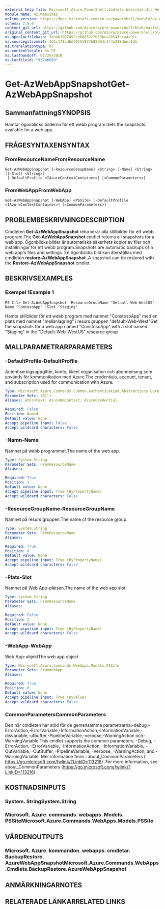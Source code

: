 ```yaml
---
external help file: Microsoft.Azure.PowerShell.Cmdlets.Websites.dll-Help.xml
Module Name: Az.Websites
online version: https://docs.microsoft.com/en-us/powershell/module/az.websites/get-azwebappsnapshot
schema: 2.0.0
content_git_url: https://github.com/Azure/azure-powershell/blob/master/src/Websites/Websites/help/Get-AzWebAppSnapshot.md
original_content_git_url: https://github.com/Azure/azure-powershell/blob/master/src/Websites/Websites/help/Get-AzWebAppSnapshot.md
ms.openlocfilehash: fab46f997492c366857c7d13bea38543cca4e91c
ms.sourcegitcommit: 4d2c178cd6df9151877b08d54c1f4a228dbec9d1
ms.translationtype: MT
ms.contentlocale: sv-SE
ms.lasthandoff: 01/29/2020
ms.locfileid: "93746069"
---
```

# <span data-ttu-id="69fef-101">Get-AzWebAppSnapshot</span><span class="sxs-lookup"><span data-stu-id="69fef-101">Get-AzWebAppSnapshot</span></span>

## <span data-ttu-id="69fef-102">Sammanfattning</span><span class="sxs-lookup"><span data-stu-id="69fef-102">SYNOPSIS</span></span>
<span data-ttu-id="69fef-103">Hämtar ögonblicks bilderna för ett webb program.</span><span class="sxs-lookup"><span data-stu-id="69fef-103">Gets the snapshots available for a web app.</span></span>

## <span data-ttu-id="69fef-104">FRÅGESYNTAXEN</span><span class="sxs-lookup"><span data-stu-id="69fef-104">SYNTAX</span></span>

### <span data-ttu-id="69fef-105">FromResourceName</span><span class="sxs-lookup"><span data-stu-id="69fef-105">FromResourceName</span></span>
```
Get-AzWebAppSnapshot [-ResourceGroupName] <String> [-Name] <String> [[-Slot] <String>]
 [-DefaultProfile <IAzureContextContainer>] [<CommonParameters>]
```

### <span data-ttu-id="69fef-106">FromWebApp</span><span class="sxs-lookup"><span data-stu-id="69fef-106">FromWebApp</span></span>
```
Get-AzWebAppSnapshot [-WebApp] <PSSite> [-DefaultProfile <IAzureContextContainer>] [<CommonParameters>]
```

## <span data-ttu-id="69fef-107">PROBLEMBESKRIVNING</span><span class="sxs-lookup"><span data-stu-id="69fef-107">DESCRIPTION</span></span>
<span data-ttu-id="69fef-108">Cmdleten **Get-AzWebAppSnapshot** returnerar alla stillbilder för ett webb program.</span><span class="sxs-lookup"><span data-stu-id="69fef-108">The **Get-AzWebAppSnapshot** cmdlet returns all snapshots for a web app.</span></span> <span data-ttu-id="69fef-109">Ögonblicks bilder är automatiska säkerhets kopior av filer och inställningar för ett webb program.</span><span class="sxs-lookup"><span data-stu-id="69fef-109">Snapshots are automatic backups of a web app's files and settings.</span></span> <span data-ttu-id="69fef-110">En ögonblicks bild kan återställas med cmdleten **restore-AzWebAppSnapshot** .</span><span class="sxs-lookup"><span data-stu-id="69fef-110">A snapshot can be restored with the **Restore-AzWebAppSnapshot** cmdlet.</span></span>

## <span data-ttu-id="69fef-111">BESKRIVS</span><span class="sxs-lookup"><span data-stu-id="69fef-111">EXAMPLES</span></span>

### <span data-ttu-id="69fef-112">Exempel 1</span><span class="sxs-lookup"><span data-stu-id="69fef-112">Example 1</span></span>
```
PS C:\> Get-AzWebAppSnapshot -ResourceGroupName "Default-Web-WestUS" -Name "ContosoApp" -Slot "Staging"
```

<span data-ttu-id="69fef-113">Hämta stillbilder för ett webb program med namnet "ConstosoApp" med en plats med namnet "mellanlagring" i resurs gruppen "default-Web-West"</span><span class="sxs-lookup"><span data-stu-id="69fef-113">Get the snapshots for a web app named "ConstosoApp" with a slot named "Staging" in the "Default-Web-WestUS" resource group</span></span>

## <span data-ttu-id="69fef-114">MALLPARAMETRAR</span><span class="sxs-lookup"><span data-stu-id="69fef-114">PARAMETERS</span></span>

### <span data-ttu-id="69fef-115">-DefaultProfile</span><span class="sxs-lookup"><span data-stu-id="69fef-115">-DefaultProfile</span></span>
<span data-ttu-id="69fef-116">Autentiseringsuppgifter, konto, klient organisation och abonnemang som används för kommunikation med Azure.</span><span class="sxs-lookup"><span data-stu-id="69fef-116">The credentials, account, tenant, and subscription used for communication with Azure.</span></span>

```yaml
Type: Microsoft.Azure.Commands.Common.Authentication.Abstractions.Core.IAzureContextContainer
Parameter Sets: (All)
Aliases: AzContext, AzureRmContext, AzureCredential

Required: False
Position: Named
Default value: None
Accept pipeline input: False
Accept wildcard characters: False
```

### <span data-ttu-id="69fef-117">-Namn</span><span class="sxs-lookup"><span data-stu-id="69fef-117">-Name</span></span>
<span data-ttu-id="69fef-118">Namnet på webb programmet.</span><span class="sxs-lookup"><span data-stu-id="69fef-118">The name of the web app.</span></span>

```yaml
Type: System.String
Parameter Sets: FromResourceName
Aliases:

Required: True
Position: 1
Default value: None
Accept pipeline input: True (ByPropertyName)
Accept wildcard characters: False
```

### <span data-ttu-id="69fef-119">-ResourceGroupName</span><span class="sxs-lookup"><span data-stu-id="69fef-119">-ResourceGroupName</span></span>
<span data-ttu-id="69fef-120">Namnet på resurs gruppen.</span><span class="sxs-lookup"><span data-stu-id="69fef-120">The name of the resource group.</span></span>

```yaml
Type: System.String
Parameter Sets: FromResourceName
Aliases:

Required: True
Position: 0
Default value: None
Accept pipeline input: True (ByPropertyName)
Accept wildcard characters: False
```

### <span data-ttu-id="69fef-121">-Plats</span><span class="sxs-lookup"><span data-stu-id="69fef-121">-Slot</span></span>
<span data-ttu-id="69fef-122">Namnet på Web App-platsen.</span><span class="sxs-lookup"><span data-stu-id="69fef-122">The name of the web app slot.</span></span>

```yaml
Type: System.String
Parameter Sets: FromResourceName
Aliases:

Required: False
Position: 2
Default value: None
Accept pipeline input: True (ByPropertyName)
Accept wildcard characters: False
```

### <span data-ttu-id="69fef-123">-WebApp</span><span class="sxs-lookup"><span data-stu-id="69fef-123">-WebApp</span></span>
<span data-ttu-id="69fef-124">Web App-objekt</span><span class="sxs-lookup"><span data-stu-id="69fef-124">The web app object</span></span>

```yaml
Type: Microsoft.Azure.Commands.WebApps.Models.PSSite
Parameter Sets: FromWebApp
Aliases:

Required: True
Position: 0
Default value: None
Accept pipeline input: True (ByValue)
Accept wildcard characters: False
```

### <span data-ttu-id="69fef-125">CommonParameters</span><span class="sxs-lookup"><span data-stu-id="69fef-125">CommonParameters</span></span>
<span data-ttu-id="69fef-126">Den här cmdleten har stöd för de gemensamma parametrarna:-debug,-ErrorAction,-ErrorVariable,-InformationAction,-InformationVariable,-disvariable,-utbuffer,-PipelineVariable,-verbose,-WarningAction och-WarningVariable.</span><span class="sxs-lookup"><span data-stu-id="69fef-126">This cmdlet supports the common parameters: -Debug, -ErrorAction, -ErrorVariable, -InformationAction, -InformationVariable, -OutVariable, -OutBuffer, -PipelineVariable, -Verbose, -WarningAction, and -WarningVariable.</span></span> <span data-ttu-id="69fef-127">Mer information finns i about_CommonParameters ( https://go.microsoft.com/fwlink/?LinkID=113216) .</span><span class="sxs-lookup"><span data-stu-id="69fef-127">For more information, see about_CommonParameters (https://go.microsoft.com/fwlink/?LinkID=113216).</span></span>

## <span data-ttu-id="69fef-128">KOSTNADS</span><span class="sxs-lookup"><span data-stu-id="69fef-128">INPUTS</span></span>

### <span data-ttu-id="69fef-129">System. String</span><span class="sxs-lookup"><span data-stu-id="69fef-129">System.String</span></span>

### <span data-ttu-id="69fef-130">Microsoft. Azure. commands. webapps. Models. PSSite</span><span class="sxs-lookup"><span data-stu-id="69fef-130">Microsoft.Azure.Commands.WebApps.Models.PSSite</span></span>

## <span data-ttu-id="69fef-131">VÄRDEN</span><span class="sxs-lookup"><span data-stu-id="69fef-131">OUTPUTS</span></span>

### <span data-ttu-id="69fef-132">Microsoft. Azure. kommandon. webapps. cmdletar. BackupRestore. AzureWebAppSnapshot</span><span class="sxs-lookup"><span data-stu-id="69fef-132">Microsoft.Azure.Commands.WebApps.Cmdlets.BackupRestore.AzureWebAppSnapshot</span></span>

## <span data-ttu-id="69fef-133">ANMÄRKNINGAR</span><span class="sxs-lookup"><span data-stu-id="69fef-133">NOTES</span></span>

## <span data-ttu-id="69fef-134">RELATERADE LÄNKAR</span><span class="sxs-lookup"><span data-stu-id="69fef-134">RELATED LINKS</span></span>
